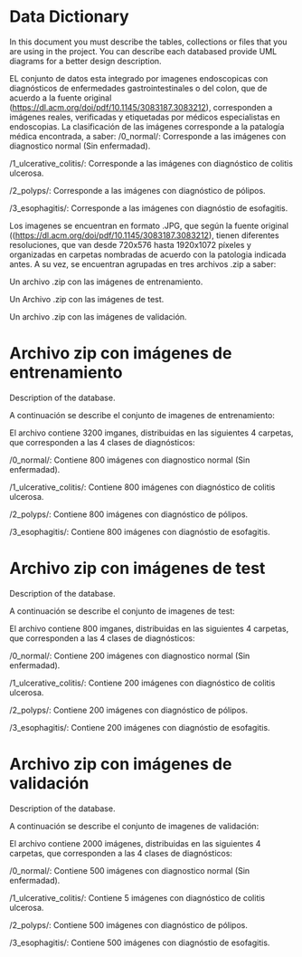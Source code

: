 # Data Dictionary

In this document you must describe the tables, collections or files that you are using in the project. You can describe each databased provide UML diagrams for a better design description.

EL conjunto de datos esta integrado por imagenes endoscopicas con diagnósticos de enfermedades gastrointestinales o del colon, que de acuerdo a la fuente original (https://dl.acm.org/doi/pdf/10.1145/3083187.3083212), corresponden a imágenes reales, verificadas y etiquetadas por médicos especialistas en endoscopias. La clasificación de las imágenes corresponde a la patalogía médica encontrada, a saber:
/0_normal/: Corresponde a las imágenes con diagnostico normal (Sin
enfermadad).

/1_ulcerative_colitis/: Corresponde a las imágenes con diagnóstico de colitis ulcerosa.

/2_polyps/: Corresponde a las imágenes con diagnóstico de pólipos.

/3_esophagitis/: Corresponde a las imágenes con diagnóstio de esofagitis.

Los imagenes se encuentran en formato .JPG, que según la fuente original ((https://dl.acm.org/doi/pdf/10.1145/3083187.3083212), tienen diferentes resoluciones, que van desde 720x576 hasta 1920x1072 píxeles y organizadas en carpetas nombradas de acuerdo con la patologia indicada antes.  A su vez, se encuentran agrupadas en tres archivos .zip a saber:

Un archivo .zip con las imágenes de entrenamiento.

Un Archivo .zip con las imágenes de test.

Un archivo .zip con las imágenes de validación.


# Archivo zip con imágenes de entrenamiento

Description of the database.

A continuación se describe el conjunto de imagenes de entrenamiento:

El archivo contiene 3200 imganes, distribuidas en las siguientes 4 carpetas, que corresponden a las 4 clases de diagnósticos:

/0_normal/: Contiene 800 imágenes con diagnostico normal (Sin
enfermadad).

/1_ulcerative_colitis/: Contiene 800 imágenes con diagnóstico de colitis ulcerosa.

/2_polyps/: Contiene 800 imágenes con diagnóstico de pólipos.

/3_esophagitis/: Contiene 800 imágenes con diagnóstio de esofagitis.




# Archivo zip con imágenes de test

Description of the database.

A continuación se describe el conjunto de imagenes de test:

El archivo contiene 800 imganes, distribuidas en las siguientes 4 carpetas, que corresponden a las 4 clases de diagnósticos:

/0_normal/: Contiene 200 imágenes con diagnostico normal (Sin
enfermadad).

/1_ulcerative_colitis/: Contiene 200 imágenes con diagnóstico de colitis ulcerosa.

/2_polyps/: Contiene 200 imágenes con diagnóstico de pólipos.

/3_esophagitis/: Contiene 200 imágenes con diagnóstio de esofagitis.


# Archivo zip con imágenes de validación

Description of the database.

A continuación se describe el conjunto de imagenes de validación:

El archivo contiene 2000 imágenes, distribuidas en las siguientes 4 carpetas, que corresponden a las 4 clases de diagnósticos:

/0_normal/: Contiene 500 imágenes con diagnostico normal (Sin
enfermadad).

/1_ulcerative_colitis/: Contiene 5 imágenes con diagnóstico de colitis ulcerosa.

/2_polyps/: Contiene 500 imágenes con diagnóstico de pólipos.

/3_esophagitis/: Contiene 500 imágenes con diagnóstio de esofagitis.

